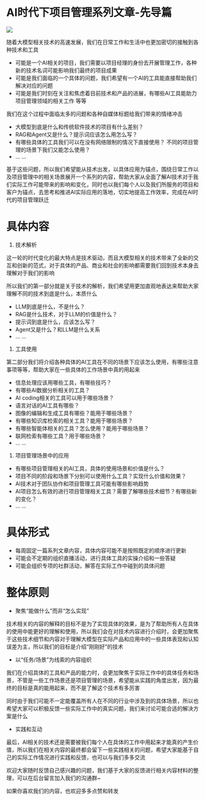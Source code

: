 # AI时代下项目管理系列文章-先导篇

![](https://my-image.askcheng.xyz/cheng-img/2025/04/1172abdc8936889736a707e1b2ee6a29.png)

随着大模型相关技术的高速发展，我们在日常工作和生活中也更加密切的接触到各种技术和工具

- 可能是一个AI相关的项目，我们需要以项目经理的身份去开展管理工作，各种新的技术名词可能影响我们最终的项目成果
- 可能是我们面临的一个具体的问题，我们希望有一个AI的工具能直接帮助我们解决对应的问题
- 可能是我们时刻在关注和焦虑着目前技术和产品的进展，有哪些AI工具能助力项目管理领域的相关工作 等等

我们在这个过程中面临太多的问题和各种自媒体标题给我们带来的情绪冲击

- 大模型到底是什么和传统软件技术的项目有什么差别？
- RAG和Agent又是什么？提示词应该怎么用怎么写？
- 有哪些具体的工具我们可以在没有网络限制的情况下直接使用？ 不同的项目管理的场景下我们又能怎么使用？
- … …

基于这些问题，所以我们希望能从技术出发，以具体应用为锚点，围绕日常工作以及项目管理中的相关场景展开一个系列的内容，帮助大家从全面了解AI技术对于我们实际工作可能带来的影响和变化，同时也以我们每个人以及我们所服务的项目和客户为锚点，去思考和推进AI实际应用的落地，切实地提高工作效率，完成在AI时代的项目管理跃迁

# 具体内容

1. 技术解析

这一轮的时代变化的最大特点是技术驱动，而且大模型相关的技术带来了全新的交互和创新的范式，对于具体的产品、商业和社会的影响都需要我们回到技术本身去理解对于我们的影响

所以我们的第一部分就是关于技术的解析，我们希望用更加直观地表达来帮助大家理解不同的技术到底是什么，本质什么

- LLM到底是什么，不是什么？
- RAG是什么技术，对于LLM的价值是什么？
- 提示词到底是什么，应该怎么写？
- Agent又是什么？和LLM是什么关系
- … …

1. 工具使用

第二部分我们将介绍各种具体的AI工具在不同的场景下应该怎么使用，有哪些注意事项等等，帮助大家在一些具体的工作场景中真的用起来

- 信息处理应该用哪些工具，有哪些技巧？
- 有哪些AI数据分析相关的工具？
- AI coding相关的工具可以用于哪些场景？
- 语言对话的AI工具有哪些？
- 图像的编辑和生成工具有哪些？能用于哪些场景？
- 有哪些知识库检索的相关工具？能用于哪些场景？
- 有哪些智能体相关的工具？怎么使用？能用于哪些场景？
- 联网检索有哪些工具？用于哪些场景？
- … …

1. 项目管理场景中的应用
- 有哪些项目管理相关的AI工具，具体的使用场景和价值是什么？
- 项目不同的阶段和场景下分别可以使用什么工具？实现什么价值和效果？
- AI技术对于团队协作和项目管理工具可能有哪些影响趋势
- AI项目怎么有效的进行项目管理相关工具？需要了解哪些技术细节？有哪些新的变化？
- … …

# 具体形式

- 每周固定一篇系列文章内容，具体内容可能不是按照既定的顺序进行更新
- 可能会不定期的组织直播活动，进行具体工具的实操介绍和一些答疑
- 可能会组织专项的社群活动，解答在实际工作中碰到的具体问题

# 整体原则

- 聚焦“能做什么”而非“怎么实现”

技术相关的内容的解释的目标不是为了实现具体的效果，是为了帮助所有人在具体的使用中能更好的理解和使用，所以我们会在对技术内容进行介绍时，会更加聚焦于这些技术细节和内容对于理解大模型在实际产品和应用中的一些具体表现和认知误差为主，所以我们的目标是介绍“刚刚好”的技术

- 以“任务/场景”为线索的内容组织

我们在介绍具体的工具和产品的能力时，会更加聚焦于实际工作中的具体任务和场景，不管是一些工作场景还是项目管理的场景，希望能从实践的角度出发，因为最终的目标是真的能用起来，而不是了解这个技术有多厉害

同时由于我们可能不一定能覆盖所有人在不同的行业中涉及到的具体场景，所以也希望大家可以积极反馈一些实际工作中的真实问题，我们来讨论可能合适的解决方案是什么

- 实践和互动

最后，AI相关的技术还是需要被我们每个人在具体的工作中用起来才能真的产生价值，所以我们在相关内容的最终都会留下一些实践相关的问题，希望大家能基于自己的实际工作情况进行实践和反馈，也可以与我们多多交流

欢迎大家随时反馈自己感兴趣的问题，我们基于大家的反馈进行相关内容材料的整理，可以在后台留言加入我们的沟通群~

如果你喜欢我们的内容，也欢迎多多点赞和转发